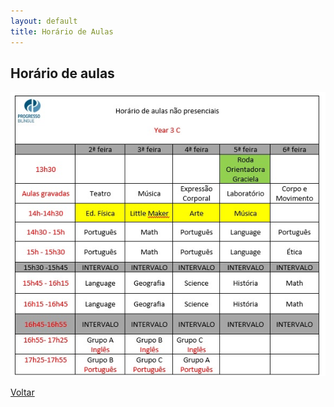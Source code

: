 ```yaml
---
layout: default
title: Horário de Aulas
---
```


## Horário de aulas

![Horário de aulas](Y3C.jpg)

[Voltar](../)